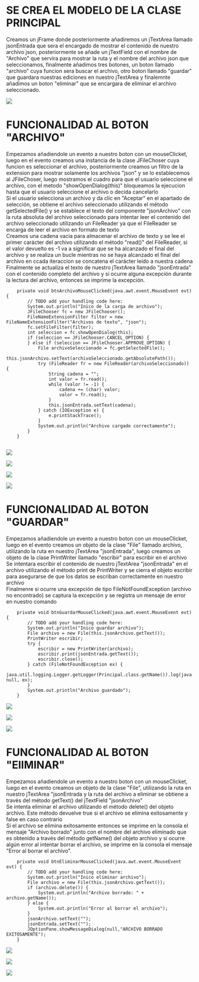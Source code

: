 # SE CREA EL MODELO DE LA CLASE PRINCIPAL
Creamos un jFrame donde posteriormente añadiremos un jTextArea llamado jsonEntrada que sera el encargado de mostrar el contenido de nuestro archivo json, posteriormente se añade un jTextField con el nombre de "Archivo" que servira para mostrar la ruta y el nombre del archivo json que seleccionamos, finalmente añadimos tres botones, un boton llamado "archivo" cuya funcion sera buscar el archivo, otro boton llamado "guardar" que guardara nuestras ediciones en nuestro jTextArea y finalemnte añadimos un boton "eliminar" que se encargara de eliminar el archivo seleccionado.

![](https://github.com/YaelAke/Imagenes/blob/e9bb36a66cbc21ef792e05f2b18ebae953d9d5c0/Captura%20de%20pantalla%202023-05-11%20223416.png)

# FUNCIONALIDAD AL BOTON "ARCHIVO"
Empezamos añadiendole un evento a nuestro boton con un mouseClicket, luego en el evento creamos una instancia de la clase JFileChoser cuya funcion es seleccionar el archivo, posteriormente creamos un filtro de la extension para mostrar solamente los archivos "json" y se lo establecemos al JFileChoser, luego mostramos el cuadro para que el usuario seleccione el archivo, con el metodo "showOpenDialog(this)" bloqueamos la ejecucion hasta que el usuario seleccione el archivo o decida cancelarlo<br>
Si el usuario selecciona un archivo y da clic en "Aceptar" en el apartado de selección, se obtiene el archivo seleccionado utilizando el método getSelectedFile() y se establece el texto del componente "jsonArchivo" con la ruta absoluta del archivo seleccionado para intentar leer el contenido del archivo seleccionado utilizando un FileReader ya que el FileReader se encarga de leer el archivo en formato de texto<br>
Creamos una cadena vacia para almacenar el archivo de texto y se lee el primer carácter del archivo utilizando el método "read()" del FileReader, si el valor devuelto es -1 va a significar que se ha alcanzado el final del archivo y se realiza un bucle mientras no se haya alcanzado el final del archivo en ccada iteraccion se concatena el carácter leído a nuestra cadena<br>
Finalmente se actualiza el texto de nuestro jTextArea llamado "jsonEntrada" con el contenido completo del archivo y si ocurre alguna excepción durante la lectura del archivo, entonces se imprime la excepción.

```
    private void btnArchivoMouseClicked(java.awt.event.MouseEvent evt) {                                        
        // TODO add your handling code here:
        System.out.println("Inico de la carga de archivo");
        JFileChooser fc = new JFileChooser();
        FileNameExtensionFilter filter = new FileNameExtensionFilter("Archivos de texto", "json");
        fc.setFileFilter(filter);
        int seleccion = fc.showOpenDialog(this);
        if (seleccion == JFileChooser.CANCEL_OPTION) {
        } else if (seleccion == JFileChooser.APPROVE_OPTION) {
            File archivoSeleccionado = fc.getSelectedFile();
            this.jsonArchivo.setText(archivoSeleccionado.getAbsolutePath());
            try (FileReader fr = new FileReader(archivoSeleccionado)) {
                String cadena = "";
                int valor = fr.read();
                while (valor != -1) {
                    cadena += (char) valor;
                    valor = fr.read();
                }
                this.jsonEntrada.setText(cadena);
            } catch (IOException e) {
                e.printStackTrace();
            }
            System.out.println("Archivo cargado correctamente");
        }
    } 
     
``` 

![](https://github.com/YaelAke/Imagenes/blob/07e442dcf114a2530c3be03718f905358937357f/Captura%20de%20pantalla%202023-05-11%20232715.png)

![](https://github.com/YaelAke/Imagenes/blob/07e442dcf114a2530c3be03718f905358937357f/Captura%20de%20pantalla%202023-05-11%20232729.png)

![](https://github.com/YaelAke/Imagenes/blob/07e442dcf114a2530c3be03718f905358937357f/Captura%20de%20pantalla%202023-05-11%20232741.png)

![](https://github.com/YaelAke/Imagenes/blob/07e442dcf114a2530c3be03718f905358937357f/Captura%20de%20pantalla%202023-05-11%20232757.png)

# FUNCIONALIDAD AL BOTON "GUARDAR"
Empezamos añadiendole un evento a nuestro boton con un mouseClicket, luego en el evento creamos un objeto de la clase "File" llamado archivo, utilizando la ruta en nuestro jTextArea "jsonEntrada", luego creamos un objeto de la clase PrintWriter llamado "escribir" para escribir en el archivo<br>
Se intentara escribir el contenido de nuestro jTextArea "jsonEntrada" en el archivo utilizando el método print de PrintWriter y se cierra el objeto escribir para asegurarse de que los datos se escriban correctamente en nuestro archivo<br>
Finalmenre si ocurre una excepción de tipo FileNotFoundException (archivo no encontrado) se captura la excepción y se registra un mensaje de error en nuestro comando

``` 
    private void btnGuardarMouseClicked(java.awt.event.MouseEvent evt) {                                        
        // TODO add your handling code here:
        System.out.println("Inico guardar archivo");
        File archivo = new File(this.jsonArchivo.getText());
        PrintWriter escribir;
        try {
            escribir = new PrintWriter(archivo);
            escribir.print(jsonEntrada.getText());
            escribir.close();
        } catch (FileNotFoundException ex) {
            java.util.logging.Logger.getLogger(Principal.class.getName()).log(java.util.logging.Level.SEVERE, null, ex);
        }
        System.out.println("Archivo guardado");
    }   

``` 

![](https://github.com/YaelAke/Imagenes/blob/ba5ea4b6f76a18911fb191e808c79ba6f0597e09/Captura%20de%20pantalla%202023-05-11%20234558.png)

![](https://github.com/YaelAke/Imagenes/blob/ba5ea4b6f76a18911fb191e808c79ba6f0597e09/Captura%20de%20pantalla%202023-05-11%20234623.png)

![](https://github.com/YaelAke/Imagenes/blob/ba5ea4b6f76a18911fb191e808c79ba6f0597e09/Captura%20de%20pantalla%202023-05-11%20234726.png)

# FUNCIONALIDAD AL BOTON "ElIMINAR"
Empezamos añadiendole un evento a nuestro boton con un mouseClicket, luego en el evento creamos un objeto de la clase "File", utilizando la ruta en nuestro jTextArea "jsonEntrada y la ruta del archivo a eliminar se obtiene a través del método getText() del jTextField "jsonArchivo"<br>
Se intenta eliminar el archivo utilizando el método delete() del objeto archivo. Este método devuelve true si el archivo se elimina exitosamente y false en caso contrario<br>
Si el archivo se elimina exitosamente entonces se imprime en la consola el mensaje "Archivo borrado" junto con el nombre del archivo eliminado que es obtenido a través del método getName() del objeto archivo y si ocurre algún error al intentar borrar el archivo, se imprime en la consola el mensaje "Error al borrar el archivo".

``` 
    private void btnEliminarMouseClicked(java.awt.event.MouseEvent evt) {                                         
        // TODO add your handling code here:
        System.out.println("Inico eliminar archivo");
        File archivo = new File(this.jsonArchivo.getText());
        if (archivo.delete()) {
            System.out.println("Archivo borrado: " + archivo.getName());
        } else {
            System.out.println("Error al borrar el archivo");
        }
        jsonArchivo.setText("");
        jsonEntrada.setText("");
        JOptionPane.showMessageDialog(null,"ARCHIVO BORRADO EXITOSAMENTE");
    }     
 ```  
![](https://github.com/YaelAke/Imagenes/blob/140cf5be8e9d69746568e06688de66fc2fd7412f/Captura%20de%20pantalla%202023-05-12%20000624.png)
 
![](https://github.com/YaelAke/Imagenes/blob/140cf5be8e9d69746568e06688de66fc2fd7412f/Captura%20de%20pantalla%202023-05-12%20000650.png)
 
![](https://github.com/YaelAke/Imagenes/blob/140cf5be8e9d69746568e06688de66fc2fd7412f/Captura%20de%20pantalla%202023-05-12%20000857.png)



